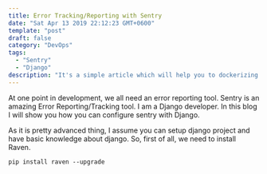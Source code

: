 ```yaml
---
title: Error Tracking/Reporting with Sentry
date: "Sat Apr 13 2019 22:12:23 GMT+0600"
template: "post"
draft: false
category: "DevOps"
tags:
  - "Sentry"
  - "Django"
description: "It's a simple article which will help you to dockerizing a django application"
---
```

At one point in development, we all need an error reporting tool. Sentry is an amazing Error Reporting/Tracking tool. I am a Django developer. In this blog I will show you how you can configure sentry with Django.

As it is pretty advanced thing, I assume you can setup django project and have basic knowledge about django. So, first of all, we need to install Raven.

```
pip install raven --upgrade
```


